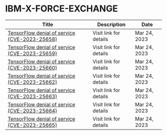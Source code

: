 

# IBM-X-FORCE-EXCHANGE

 |Title|Description|Date|
 |---|---|---|
 |[TensorFlow denial of service (CVE-2023-25658)](https://exchange.xforce.ibmcloud.com/activity/list?filter=Vulnerabilities)|Visit link for details|Mar 24, 2023|
 |[TensorFlow denial of service (CVE-2023-25659)](https://exchange.xforce.ibmcloud.com/activity/list?filter=Vulnerabilities)|Visit link for details|Mar 24, 2023|
 |[TensorFlow denial of service (CVE-2023-25660)](https://exchange.xforce.ibmcloud.com/activity/list?filter=Vulnerabilities)|Visit link for details|Mar 24, 2023|
 |[TensorFlow denial of service (CVE-2023-25662)](https://exchange.xforce.ibmcloud.com/activity/list?filter=Vulnerabilities)|Visit link for details|Mar 24, 2023|
 |[TensorFlow denial of service (CVE-2023-25663)](https://exchange.xforce.ibmcloud.com/activity/list?filter=Vulnerabilities)|Visit link for details|Mar 24, 2023|
 |[TensorFlow denial of service (CVE-2023-25664)](https://exchange.xforce.ibmcloud.com/activity/list?filter=Vulnerabilities)|Visit link for details|Mar 24, 2023|
 |[TensorFlow denial of service (CVE-2023-25665)](https://exchange.xforce.ibmcloud.com/activity/list?filter=Vulnerabilities)|Visit link for details|Mar 24, 2023|
 